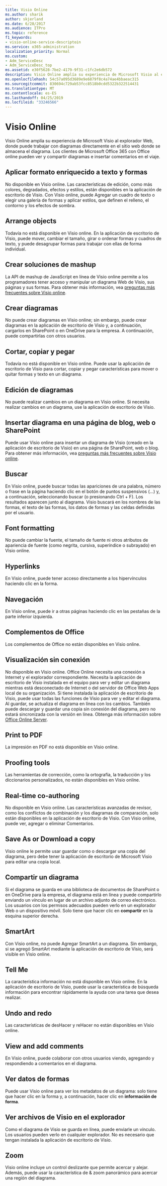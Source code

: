 ```yaml
---
title: Visio Online
ms.author: sharik
author: skjerland
ms.date: 6/28/2017
ms.audience: ITPro
ms.topic: reference
f1_keywords:
- visio-online-service-descriptoin
ms.service: o365-administration
localization_priority: Normal
ms.custom:
- Adm_ServiceDesc
- Adm_ServiceDesc_top
ms.assetid: e30f5628-7be2-4179-9f31-c1fc2e6db572
description: Visio Online amplía su experiencia de Microsoft Visio al explorador Web, donde puede trabajar con diagramas directamente en el sitio web donde se almacena el diagrama. Los clientes de Microsoft Office 365 con Office online pueden ver y compartir diagramas e insertar comentarios en el viaje.
ms.openlocfilehash: 54c57a095d3689e9e6879f8c4a74ae4bbaeac315
ms.sourcegitcommit: 830694c729ab53fcc8518b0cdd5322b322514431
ms.translationtype: MT
ms.contentlocale: es-ES
ms.lasthandoff: 04/25/2019
ms.locfileid: "33246566"
---
```

# <a name="visio-online"></a>Visio Online

Visio Online amplía su experiencia de Microsoft Visio al explorador Web, donde puede trabajar con diagramas directamente en el sitio web donde se almacena el diagrama. Los clientes de Microsoft Office 365 con Office online pueden ver y compartir diagramas e insertar comentarios en el viaje.
  
## <a name="apply-rich-formatting-to-text-and-shapes"></a>Aplicar formato enriquecido a texto y formas
<a name="BM_1"> </a>

No disponible en Visio online. Las características de edición, como más colores, degradados, efectos y estilos, están disponibles en la aplicación de escritorio de Visio. Con Visio online, puede Agregar un cuadro de texto o elegir una galería de formas y aplicar estilos, que definen el relleno, el contorno y los efectos de sombra.
  
## <a name="arrange-objects"></a>Arrange objects
<a name="BM_2"> </a>

Todavía no está disponible en Visio online. En la aplicación de escritorio de Visio, puede mover, cambiar el tamaño, girar o ordenar formas y cuadros de texto, y puede desagrupar formas para trabajar con ellas de forma individual. 
  
## <a name="build-mashup-solutions"></a>Crear soluciones de mashup
<a name="BM_3"> </a>

La API de mashup de JavaScript en línea de Visio online permite a los programadores tener acceso y manipular un diagrama Web de Visio, sus páginas y sus formas. Para obtener más información, vea [preguntas más frecuentes sobre Visio online](https://go.microsoft.com/fwlink/?linkid=825706).
  
## <a name="create-diagrams"></a>Crear diagramas
<a name="BM_4"> </a>

No puede crear diagramas en Visio online; sin embargo, puede crear diagramas en la aplicación de escritorio de Visio y, a continuación, cargarlos en SharePoint o en OneDrive para la empresa. A continuación, puede compartirlas con otros usuarios.
  
## <a name="cut-copy-and-paste"></a>Cortar, copiar y pegar
<a name="BM_5"> </a>

Todavía no está disponible en Visio online. Puede usar la aplicación de escritorio de Visio para cortar, copiar y pegar características para mover o quitar formas y texto en un diagrama.
  
## <a name="edit-diagrams"></a>Edición de diagramas
<a name="BM_6"> </a>

No puede realizar cambios en un diagrama en Visio online. Si necesita realizar cambios en un diagrama, use la aplicación de escritorio de Visio.
  
## <a name="embed-diagram-in-a-sharepoint-web-or-blog-page"></a>Insertar diagrama en una página de blog, web o SharePoint
<a name="BM_7"> </a>

Puede usar Visio online para insertar un diagrama de Visio (creado en la aplicación de escritorio de Visio) en una página de SharePoint, web o blog. Para obtener más información, vea [preguntas más frecuentes sobre Visio online](https://go.microsoft.com/fwlink/?linkid=825706).
  
## <a name="find"></a>Buscar
<a name="BM_8"> </a>

En Visio online, puede buscar todas las apariciones de una palabra, número o frase en la página haciendo clic en el botón de puntos suspensivos (...) y, a continuación, seleccionando buscar (o presionando Ctrl + F). Los resultados aparecen junto al diagrama. Visio buscará en los nombres de las formas, el texto de las formas, los datos de formas y las celdas definidas por el usuario.
  
## <a name="font-formatting"></a>Font formatting
<a name="BM_9"> </a>

No puede cambiar la fuente, el tamaño de fuente ni otros atributos de apariencia de fuente (como negrita, cursiva, superíndice o subrayado) en Visio online.
  
## <a name="hyperlinks"></a>Hyperlinks
<a name="BM_10"> </a>

En Visio online, puede tener acceso directamente a los hipervínculos haciendo clic en la forma.
  
## <a name="navigation"></a>Navegación
<a name="BM_11"> </a>

En Visio online, puede ir a otras páginas haciendo clic en las pestañas de la parte inferior izquierda.
  
## <a name="office-add-ins"></a>Complementos de Office
<a name="BM_12"> </a>

Los complementos de Office no están disponibles en Visio online.
  
## <a name="offline-viewing"></a>Visualización sin conexión
<a name="BM_13"> </a>

No disponible en Visio online. Office Online necesita una conexión a Internet y el explorador correspondiente. Necesita la aplicación de escritorio de Visio instalada en el equipo para ver y editar un diagrama mientras está desconectado de Internet o del servidor de Office Web Apps local de su organización. Si tiene instalada la aplicación de escritorio de Visio, puede usar todas las funciones de Visio para ver y editar el diagrama. Al guardar, se actualiza el diagrama en línea con los cambios. También puede descargar y guardar una copia sin conexión del diagrama, pero no estará sincronizada con la versión en línea. Obtenga más información sobre [Office Online Server](https://technet.microsoft.com/library/ff431685.aspx).
  
## <a name="print-to-pdf"></a>Print to PDF
<a name="BM_14"> </a>

La impresión en PDF no está disponible en Visio online.
  
## <a name="proofing-tools"></a>Proofing tools
<a name="BM_15"> </a>

Las herramientas de corrección, como la ortografía, la traducción y los diccionarios personalizados, no están disponibles en Visio online.
  
## <a name="real-time-co-authoring"></a>Real-time co-authoring
<a name="BM_16"> </a>

No disponible en Visio online. Las características avanzadas de revisor, como los conflictos de combinación y los diagramas de comparación, solo están disponibles en la aplicación de escritorio de Visio. Con Visio online, puede ver, agregar o eliminar Comentarios.
  
## <a name="save-as-or-download-a-copy"></a>Save As or Download a copy
<a name="BM_17"> </a>

Visio online le permite usar guardar como o descargar una copia del diagrama, pero debe tener la aplicación de escritorio de Microsoft Visio para editar una copia local.
  
## <a name="share-a-diagram"></a>Compartir un diagrama
<a name="BM_18"> </a>

Si el diagrama se guarda en una biblioteca de documentos de SharePoint o en OneDrive para la empresa, el diagrama está en línea y puede compartirlo enviando un vínculo en lugar de un archivo adjunto de correo electrónico. Los usuarios con los permisos adecuados pueden verlo en un explorador Web o un dispositivo móvil. Solo tiene que hacer clic en **compartir** en la esquina superior derecha. 
  
## <a name="smartart"></a>SmartArt
<a name="BM_19"> </a>

Con Visio online, no puede Agregar SmartArt a un diagrama. Sin embargo, si se agregó SmartArt mediante la aplicación de escritorio de Visio, será visible en Visio online.
  
## <a name="tell-me"></a>Tell Me
<a name="BM_20"> </a>

La característica información no está disponible en Visio online. En la aplicación de escritorio de Visio, puede usar la característica de búsqueda información para encontrar rápidamente la ayuda con una tarea que desea realizar.
  
## <a name="undo-and-redo"></a>Undo and redo
<a name="BM_21"> </a>

Las características de desHacer y reHacer no están disponibles en Visio online.
  
## <a name="view-and-add-comments"></a>View and add comments
<a name="BM_22"> </a>

 En Visio online, puede colaborar con otros usuarios viendo, agregando y respondiendo a comentarios en el diagrama. 
  
## <a name="view-shape-data"></a>Ver datos de formas
<a name="BM_23"> </a>

Puede usar Visio online para ver los metadatos de un diagrama: solo tiene que hacer clic en la forma y, a continuación, hacer clic en **información de forma**.
  
## <a name="view-visio-files-in-the-browser"></a>Ver archivos de Visio en el explorador
<a name="BM_24"> </a>

Como el diagrama de Visio se guarda en línea, puede enviarle un vínculo. Los usuarios pueden verlo en cualquier explorador. No es necesario que tengan instalada la aplicación de escritorio de Visio.
  
## <a name="zoom"></a>Zoom
<a name="BM_25"> </a>

Visio online incluye un control deslizante que permite acercar y alejar. Además, puede usar la característica de &amp; zoom panorámico para acercar una región del diagrama.
  

